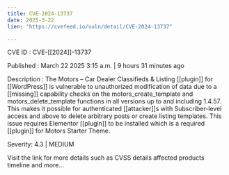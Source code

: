 ```yaml
---
title: CVE-2024-13737
date: 2025-3-22
lien: "https://cvefeed.io/vuln/detail/CVE-2024-13737"

---
```


CVE ID : CVE-[[2024]]-13737

Published :  March 22
2025
3:15 a.m. | 9 hours
31 minutes ago

Description : The Motors – Car Dealer
Classifieds & Listing [[plugin]] for  [[WordPress]] is vulnerable to unauthorized modification of data due to a [[missing]] capability checks on the motors_create_template and motors_delete_template functions in all versions up to
and including
1.4.57. This makes it possible for authenticated [[attacker]]s
with Subscriber-level access and above
to delete arbitrary posts or create listing templates. This issue requires Elementor [[plugin]] to be installed
which is a required [[plugin]] for Motors Starter Theme.

Severity: 4.3 | MEDIUM

Visit the link for more details
such as CVSS details
affected products
timeline
and more...
